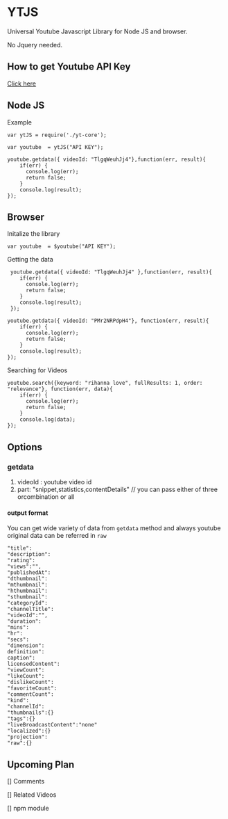 YTJS
====

Universal Youtube Javascript Library for Node JS and browser.

No Jquery needed.


## How to get Youtube API Key

[Click here](http://help.dimsemenov.com/kb/wordpress-royalslider-tutorials/wp-how-to-get-youtube-api-key)


## Node JS 

Example
    
    var ytJS = require('./yt-core');

    var youtube  = ytJS("API KEY");
    
    youtube.getdata({ videoId: "TlgqWeuhJj4"},function(err, result){
        if(err) {
          console.log(err);
          return false;
        }
        console.log(result);
    });


## Browser

Initalize the library

    var youtube  = $youtube("API KEY");

Getting the data

     youtube.getdata({ videoId: "TlgqWeuhJj4" },function(err, result){
        if(err) {
          console.log(err);
          return false;
        }
        console.log(result);
     });
            
    youtube.getdata({ videoId: "PMr2NRPdpH4"}, function(err, result){
        if(err) {
          console.log(err);
          return false;
        }
        console.log(result);
    });
    

Searching for Videos
    
    youtube.search({keyword: "rihanna love", fullResults: 1, order: "relevance"}, function(err, data){
        if(err) {
          console.log(err);
          return false;
        }
        console.log(data);
    });

## Options


### getdata

1. videoId : youtube video id
2. part: "snippet,statistics,contentDetails"  // you can pass either of three orcombination or all


#### output format 

You can get wide variety of data from `getdata` method and always youtube original data can be referred in `raw`

    "title":
    "description":
    "rating":
    "views":"",
    "publishedAt":
    "dthumbnail":
    "mthumbnail":
    "hthumbnail":
    "sthumbnail":
    "categoryId":
    "channelTitle":
    "videoId":"",
    "duration":
    "mins":
    "hr":
    "secs":
    "dimension":
    definition":
    caption":
    licensedContent":
    "viewCount":
    "likeCount":
    "dislikeCount":
    "favoriteCount":
    "commentCount":
    "kind":
    "channelId":
    "thumbnails":{}
    "tags":{}
    "liveBroadcastContent":"none"
    "localized":{}
    "projection":
    "raw":{}


    


## Upcoming Plan

[] Comments

[] Related Videos

[] npm module



